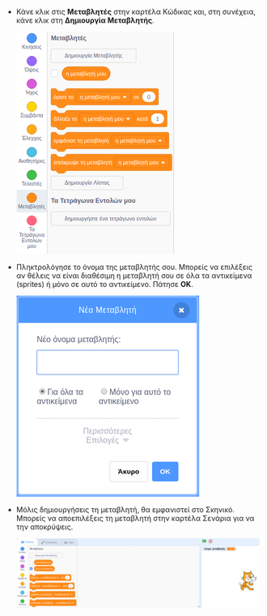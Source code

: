 + Κάνε κλικ στις **Μεταβλητές** στην καρτέλα Κώδικας και, στη συνέχεια, κάνε κλικ στη **Δημιουργία Μεταβλητής**.
    
    ![Μπλοκ μεταβλητής](images/data-blocks.png)

+ Πληκτρολόγησε το όνομα της μεταβλητής σου. Μπορείς να επιλέξεις αν θέλεις να είναι διαθέσιμη η μεταβλητή σου σε όλα τα αντικείμενα (sprites) ή μόνο σε αυτό το αντικείμενο. Πάτησε **ΟΚ**.
    
    ![Δημιούργησε μία μεταβλητή](images/create-variable.png)

+ Μόλις δημιουργήσεις τη μεταβλητή, θα εμφανιστεί στο Σκηνικό. Μπορείς να αποεπιλέξεις τη μεταβλητή στην καρτέλα Σενάρια για να την αποκρύψεις.
    
    ![Μεταβλητή στο σκηνικό](images/variable-show.png)